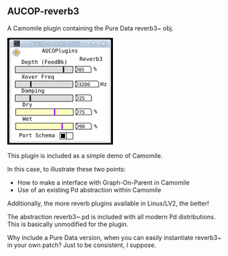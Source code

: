## AUCOP-reverb3

A Camomile plugin containing the Pure Data reverb3~ obj.

![reverb3 pic](../webstuff/AUCOP-reverb3.png)

This plugin is included as a simple demo of Camomile.

In this case, to illustrate these two points:

- How to make a interface with Graph-On-Parent in Camomile
- Use of an existing Pd abstraction within Camomile

Additionally, the more reverb plugins available in Linux/LV2, the better!

The abstraction reverb3~.pd is included with all modern Pd distributions. This is basically unmodified for the plugin.

Why include a Pure Data version, when you can easily instantiate reverb3~ in your own patch? Just to be consistent, I suppose.
